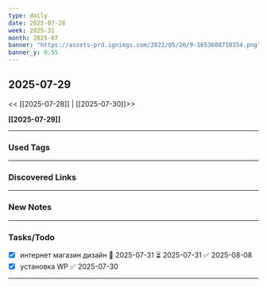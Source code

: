 ```yaml
---
type: daily
date: 2025-07-28
week: 2025-31
month: 2025-07
banner: "https://assets-prd.ignimgs.com/2022/05/26/9-1653608710354.png"
banner_y: 0.55
---
```

## 2025-07-29

<< [[2025-07-28]] | [[2025-07-30]]>>

**[[2025-07-29]]**

---
### Used Tags
 <!-- UNCOMMENT TO ADD TAGS **Tags**:: <!-- Add any tags for this note -->

---
### Discovered Links
<!-- UNCOMMENT TO ADD LINKS **Links**:: <!-- Add any links for this note -->

---
### New Notes
<!-- UNCOMMENT TO ADD NOTE- [[ ]] -->

---
### Tasks/Todo
- [x] интернет магазин дизайн 🛫 2025-07-31 ⏳ 2025-07-31 ✅ 2025-08-08
- [x] установка WP<!-- UNCOMMENT TO ADD TASKS - [ ] Dummy Task --> ✅ 2025-07-30

---